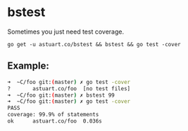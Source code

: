 # bstest

Sometimes you just need test coverage.

`go get -u astuart.co/bstest && bstest && go test -cover`

## Example:
```bash
➜  ~C/foo git:(master) ✗ go test -cover
?   	astuart.co/foo	[no test files]
➜  ~C/foo git:(master) ✗ bstest 99
➜  ~C/foo git:(master) ✗ go test -cover
PASS
coverage: 99.9% of statements
ok  	astuart.co/foo	0.036s
```
